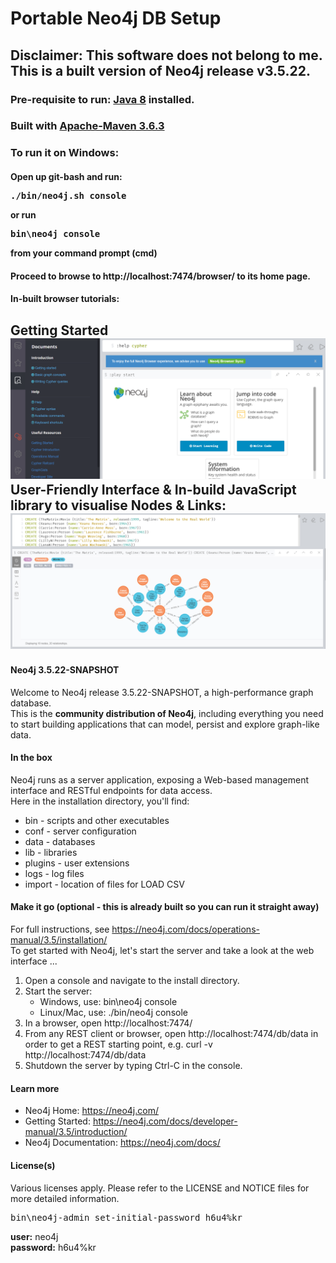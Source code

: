 # Portable Neo4j DB Setup
## Disclaimer: This software does not belong to me. This is a built version of Neo4j release v3.5.22.
### Pre-requisite to run: [Java 8](https://www.oracle.com/sg/java/technologies/javase/javase-jdk8-downloads.html) installed. 
### Built with [Apache-Maven 3.6.3](http://maven.apache.org/download.cgi)
### To run it on Windows:
#### Open up git-bash and run: <pre>./bin/neo4j.sh console</pre> or run <pre>bin\neo4j console</pre> from your command prompt (cmd)
#### Proceed to browse to http://localhost:7474/browser/ to its home page.

#### In-built browser tutorials:
**Getting Started**
<br>![Getting Started](https://github.com/incubated-geek-cc/portable-neo4j-dbsetup/blob/main/img/preview_getting_started.png)
<br>**User-Friendly Interface & In-build JavaScript library to visualise Nodes & Links:**
<br>![Sample Movie Graph](https://github.com/incubated-geek-cc/portable-neo4j-dbsetup/blob/main/img/preview_movie_graph.png)
<br>
---
#### Neo4j 3.5.22-SNAPSHOT
Welcome to Neo4j release 3.5.22-SNAPSHOT, a high-performance graph database.
<br>This is the **community distribution of Neo4j**, including everything you need to start building applications that can model, persist and explore graph-like data.

#### In the box
Neo4j runs as a server application, exposing a Web-based management interface and RESTful endpoints for data access.
<br>Here in the installation directory, you'll find:
* bin - scripts and other executables
* conf - server configuration
* data - databases
* lib - libraries
* plugins - user extensions
* logs - log files
* import - location of files for LOAD CSV

#### Make it go (optional - this is already built so you can run it straight away)
For full instructions, see https://neo4j.com/docs/operations-manual/3.5/installation/
<br>To get started with Neo4j, let's start the server and take a look at the web interface ...
1. Open a console and navigate to the install directory.
2. Start the server:
   * Windows, use: bin\neo4j console
   * Linux/Mac, use: ./bin/neo4j console
3. In a browser, open http://localhost:7474/
4. From any REST client or browser, open http://localhost:7474/db/data
   in order to get a REST starting point, e.g.
   curl -v http://localhost:7474/db/data
5. Shutdown the server by typing Ctrl-C in the console.

#### Learn more
* Neo4j Home: https://neo4j.com/
* Getting Started: https://neo4j.com/docs/developer-manual/3.5/introduction/
* Neo4j Documentation: https://neo4j.com/docs/

#### License(s)
Various licenses apply. Please refer to the LICENSE and NOTICE files for more
detailed information.

<pre>bin\neo4j-admin set-initial-password h6u4%kr</pre>
**user:** neo4j<br>
**password:** h6u4%kr